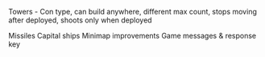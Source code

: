 Towers - Con type, can build anywhere, different max count, stops moving after deployed, shoots only when deployed

Missiles
Capital ships
Minimap improvements
Game messages & response key